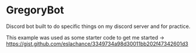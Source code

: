 # GregoryBot
Discord bot built to do specific things on my discord server and for practice.

This example was used as some starter code to get me started -> https://gist.github.com/eslachance/3349734a98d30011bb202f47342601d3

